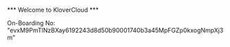 *** Welcome to KloverCloud ***

On-Boarding No: &#34;evxM9PmTlNzBXay6192243d8d50b90001740b3a45MpFGZp0kxogNmpXj3m&#34;
